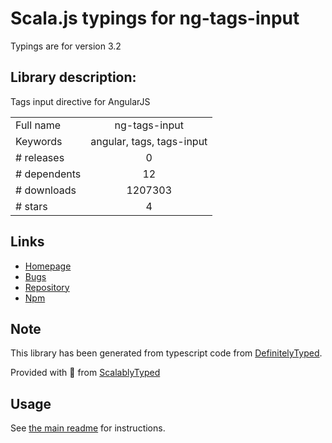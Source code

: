 
# Scala.js typings for ng-tags-input

Typings are for version 3.2

## Library description:
Tags input directive for AngularJS

|                    |                 |
| ------------------ | :-------------: |
| Full name          | ng-tags-input |
| Keywords           | angular, tags, tags-input |
| # releases         | 0 |
| # dependents       | 12 |
| # downloads        | 1207303 |
| # stars            | 4 |

## Links
- [Homepage](http://mbenford.github.io/ngTagsInput)
- [Bugs](https://github.com/mbenford/ngTagsInput/issues)
- [Repository](https://github.com/mbenford/ngTagsInput)
- [Npm](https://www.npmjs.com/package/ng-tags-input)
    


## Note
This library has been generated from typescript code from [DefinitelyTyped](https://definitelytyped.org).

Provided with :purple_heart: from [ScalablyTyped](https://github.com/oyvindberg/ScalablyTyped)

## Usage
See [the main readme](../../readme.md) for instructions.


